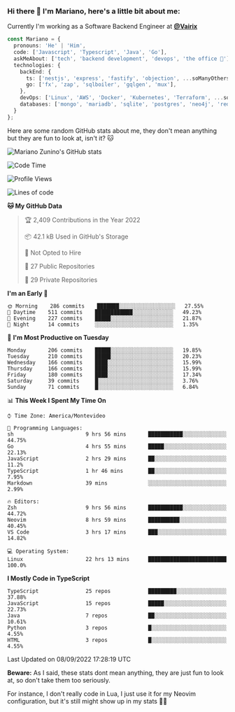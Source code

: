 ### Hi there 👋 I'm Mariano, here's a little bit about me:

Currently I'm working as a Software Backend Engineer at [**@Vairix**](https://vairix.com)

```ts
const Mariano = {
  pronouns: 'He' | 'Him',
  code: ['Javascript', 'Typescript', 'Java', 'Go'],
  askMeAbout: ['tech', 'backend development', 'devops', 'the office 💼'],
  technologies: {
    backEnd: {
      ts: ['nestjs', 'express', 'fastify', 'objection', ...soManyOthersFrameworks],
      go: ['fx', 'zap', 'sqlboiler', 'gqlgen', 'mux'],
    },
    devOps: ['Linux', 'AWS', 'Docker', 'Kubernetes', 'Terraform', ...soManyOthersTools],
    databases: ['mongo', 'mariadb', 'sqlite', 'postgres', 'neo4j', 'redis'],
  }
};
```

Here are some random GitHub stats about me, they don't mean anything but they are fun to look at, isn't it? 🐱

![Mariano Zunino's GitHub stats](https://github-readme-stats.vercel.app/api?username=marianozunino&count_private=true&show_icons=true&theme=radical)

<!--START_SECTION:waka-->
![Code Time](http://img.shields.io/badge/Code%20Time-23%20hrs%2019%20mins-blue)

![Profile Views](http://img.shields.io/badge/Profile%20Views-1-blue)

![Lines of code](https://img.shields.io/badge/From%20Hello%20World%20I%27ve%20Written-365%20Thousand%20lines%20of%20code-blue)

**🐱 My GitHub Data** 

> 🏆 2,409 Contributions in the Year 2022
 > 
> 📦 42.1 kB Used in GitHub's Storage 
 > 
> 🚫 Not Opted to Hire
 > 
> 📜 27 Public Repositories 
 > 
> 🔑 29 Private Repositories  
 > 
**I'm an Early 🐤** 

```text
🌞 Morning    286 commits    ███████░░░░░░░░░░░░░░░░░░   27.55% 
🌆 Daytime    511 commits    ████████████░░░░░░░░░░░░░   49.23% 
🌃 Evening    227 commits    █████░░░░░░░░░░░░░░░░░░░░   21.87% 
🌙 Night      14 commits     ░░░░░░░░░░░░░░░░░░░░░░░░░   1.35%

```
📅 **I'm Most Productive on Tuesday** 

```text
Monday       206 commits    █████░░░░░░░░░░░░░░░░░░░░   19.85% 
Tuesday      210 commits    █████░░░░░░░░░░░░░░░░░░░░   20.23% 
Wednesday    166 commits    ████░░░░░░░░░░░░░░░░░░░░░   15.99% 
Thursday     166 commits    ████░░░░░░░░░░░░░░░░░░░░░   15.99% 
Friday       180 commits    ████░░░░░░░░░░░░░░░░░░░░░   17.34% 
Saturday     39 commits     █░░░░░░░░░░░░░░░░░░░░░░░░   3.76% 
Sunday       71 commits     █░░░░░░░░░░░░░░░░░░░░░░░░   6.84%

```


📊 **This Week I Spent My Time On** 

```text
⌚︎ Time Zone: America/Montevideo

💬 Programming Languages: 
sh                       9 hrs 56 mins       ███████████░░░░░░░░░░░░░░   44.75% 
Go                       4 hrs 55 mins       █████░░░░░░░░░░░░░░░░░░░░   22.13% 
JavaScript               2 hrs 29 mins       ██░░░░░░░░░░░░░░░░░░░░░░░   11.2% 
TypeScript               1 hr 46 mins        ██░░░░░░░░░░░░░░░░░░░░░░░   7.95% 
Markdown                 39 mins             ░░░░░░░░░░░░░░░░░░░░░░░░░   2.99%

🔥 Editors: 
Zsh                      9 hrs 56 mins       ███████████░░░░░░░░░░░░░░   44.72% 
Neovim                   8 hrs 59 mins       ██████████░░░░░░░░░░░░░░░   40.45% 
VS Code                  3 hrs 17 mins       ███░░░░░░░░░░░░░░░░░░░░░░   14.82%

💻 Operating System: 
Linux                    22 hrs 13 mins      █████████████████████████   100.0%

```

**I Mostly Code in TypeScript** 

```text
TypeScript               25 repos            █████████░░░░░░░░░░░░░░░░   37.88% 
JavaScript               15 repos            █████░░░░░░░░░░░░░░░░░░░░   22.73% 
Java                     7 repos             ██░░░░░░░░░░░░░░░░░░░░░░░   10.61% 
Python                   3 repos             █░░░░░░░░░░░░░░░░░░░░░░░░   4.55% 
HTML                     3 repos             █░░░░░░░░░░░░░░░░░░░░░░░░   4.55%

```



 Last Updated on 08/09/2022 17:28:19 UTC
<!--END_SECTION:waka-->

**Beware:** As I said, these stats dont mean anything, they are just fun to look at, so don't take them too seriously.

For instance, I don't really code in Lua, I just use it for my Neovim configuration, but it's still might show up in my stats 🤷‍♂️
